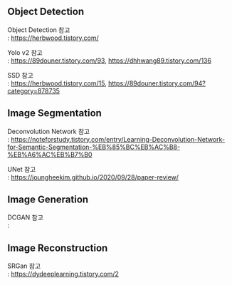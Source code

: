 ## Object Detection
Object Detection 참고
<br/>
: https://herbwood.tistory.com/

Yolo v2 참고
<br/>
: https://89douner.tistory.com/93, https://dhhwang89.tistory.com/136

SSD 참고
<br/>
: https://herbwood.tistory.com/15, https://89douner.tistory.com/94?category=878735

## Image Segmentation
Deconvolution Network 참고
<br/>
: https://noteforstudy.tistory.com/entry/Learning-Deconvolution-Network-for-Semantic-Segmentation-%EB%85%BC%EB%AC%B8-%EB%A6%AC%EB%B7%B0

UNet 참고
<br/>
: https://joungheekim.github.io/2020/09/28/paper-review/

## Image Generation
DCGAN 참고
<br/>
:

## Image Reconstruction
SRGan 참고
<br/>
: https://dydeeplearning.tistory.com/2
